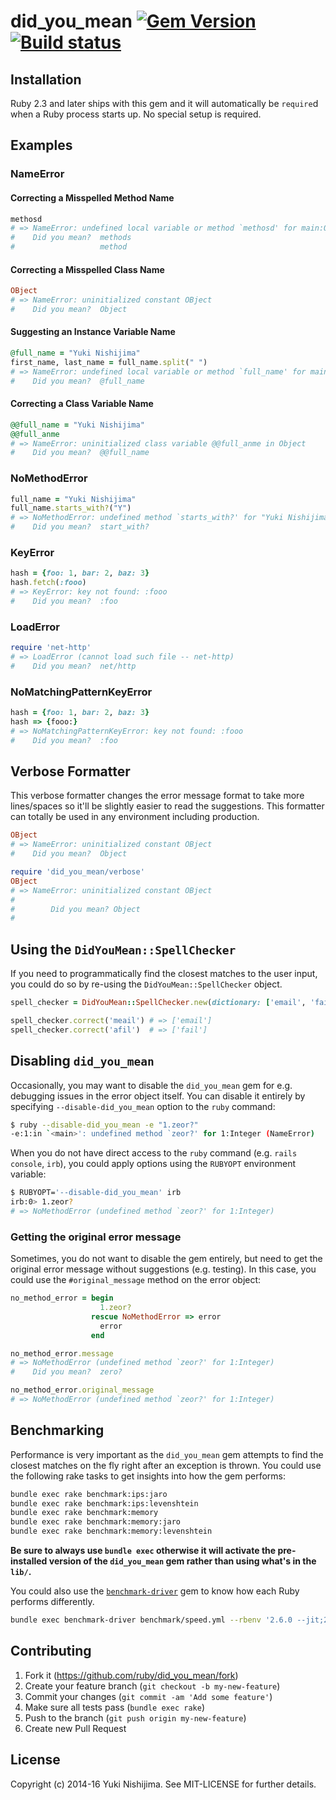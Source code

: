 # did_you_mean [![Gem Version](https://badge.fury.io/rb/did_you_mean.svg)](https://rubygems.org/gems/did_you_mean) [![Build status](https://github.com/ruby/did_you_mean/actions/workflows/ruby.yml/badge.svg)](https://github.com/ruby/did_you_mean/actions/workflows/ruby.yml)

## Installation

Ruby 2.3 and later ships with this gem and it will automatically be `require`d when a Ruby process starts up. No special setup is required.

## Examples

### NameError

#### Correcting a Misspelled Method Name

```ruby
methosd
# => NameError: undefined local variable or method `methosd' for main:Object
#    Did you mean?  methods
#                   method
```

#### Correcting a Misspelled Class Name

```ruby
OBject
# => NameError: uninitialized constant OBject
#    Did you mean?  Object
```

#### Suggesting an Instance Variable Name

```ruby
@full_name = "Yuki Nishijima"
first_name, last_name = full_name.split(" ")
# => NameError: undefined local variable or method `full_name' for main:Object
#    Did you mean?  @full_name
```

#### Correcting a Class Variable Name

```ruby
@@full_name = "Yuki Nishijima"
@@full_anme
# => NameError: uninitialized class variable @@full_anme in Object
#    Did you mean?  @@full_name
```

### NoMethodError

```ruby
full_name = "Yuki Nishijima"
full_name.starts_with?("Y")
# => NoMethodError: undefined method `starts_with?' for "Yuki Nishijima":String
#    Did you mean?  start_with?
```

### KeyError

```ruby
hash = {foo: 1, bar: 2, baz: 3}
hash.fetch(:fooo)
# => KeyError: key not found: :fooo
#    Did you mean?  :foo
```

### LoadError

```ruby
require 'net-http'
# => LoadError (cannot load such file -- net-http)
#    Did you mean?  net/http
```

### NoMatchingPatternKeyError

```ruby
hash = {foo: 1, bar: 2, baz: 3}
hash => {fooo:}
# => NoMatchingPatternKeyError: key not found: :fooo
#    Did you mean?  :foo
```

## Verbose Formatter

This verbose formatter changes the error message format to take more lines/spaces so it'll be slightly easier to read the suggestions. This formatter can totally be used in any environment including production.

```ruby
OBject
# => NameError: uninitialized constant OBject
#    Did you mean?  Object

require 'did_you_mean/verbose'
OBject
# => NameError: uninitialized constant OBject
#
#        Did you mean? Object
#
```

## Using the `DidYouMean::SpellChecker`

If you need to programmatically find the closest matches to the user input, you could do so by re-using the `DidYouMean::SpellChecker` object.

```ruby
spell_checker = DidYouMean::SpellChecker.new(dictionary: ['email', 'fail', 'eval'])

spell_checker.correct('meail') # => ['email']
spell_checker.correct('afil')  # => ['fail']
```

## Disabling `did_you_mean`

Occasionally, you may want to disable the `did_you_mean` gem for e.g. debugging issues in the error object itself. You
can disable it entirely by specifying `--disable-did_you_mean` option to the `ruby` command:

```bash
$ ruby --disable-did_you_mean -e "1.zeor?"
-e:1:in `<main>': undefined method `zeor?' for 1:Integer (NameError)
```

When you do not have direct access to the `ruby` command (e.g. `rails console`, `irb`), you could apply options using the
`RUBYOPT` environment variable:

```bash
$ RUBYOPT='--disable-did_you_mean' irb
irb:0> 1.zeor?
# => NoMethodError (undefined method `zeor?' for 1:Integer)
```

### Getting the original error message

Sometimes, you do not want to disable the gem entirely, but need to get the original error message without suggestions
(e.g. testing). In this case, you could use the `#original_message` method on the error object:

```ruby
no_method_error = begin
                    1.zeor?
                  rescue NoMethodError => error
                    error
                  end

no_method_error.message
# => NoMethodError (undefined method `zeor?' for 1:Integer)
#    Did you mean?  zero?

no_method_error.original_message
# => NoMethodError (undefined method `zeor?' for 1:Integer)
```

## Benchmarking

Performance is very important as the `did_you_mean` gem attempts to find the closest matches on the fly right after an exception
is thrown. You could use the following rake tasks to get insights into how the gem performs:

```bash
bundle exec rake benchmark:ips:jaro
bundle exec rake benchmark:ips:levenshtein
bundle exec rake benchmark:memory
bundle exec rake benchmark:memory:jaro
bundle exec rake benchmark:memory:levenshtein
```

**Be sure to always use `bundle exec` otherwise it will activate the pre-installed version of the `did_you_mean`
 gem rather than using what's in the `lib/`.**

You could also use the [`benchmark-driver`](https://github.com/benchmark-driver/benchmark-driver) gem to know how each
Ruby performs differently.

```bash
bundle exec benchmark-driver benchmark/speed.yml --rbenv '2.6.0 --jit;2.6.0;2.5.3;truffleruby-1.0.0-rc10' --run-duration 30
```

## Contributing

1. Fork it (https://github.com/ruby/did_you_mean/fork)
2. Create your feature branch (`git checkout -b my-new-feature`)
3. Commit your changes (`git commit -am 'Add some feature'`)
4. Make sure all tests pass (`bundle exec rake`)
5. Push to the branch (`git push origin my-new-feature`)
6. Create new Pull Request

## License

Copyright (c) 2014-16 Yuki Nishijima. See MIT-LICENSE for further details.
